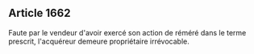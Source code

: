 Article 1662
----
Faute par le vendeur d'avoir exercé son action de réméré dans le terme prescrit,
l'acquéreur demeure propriétaire irrévocable.

